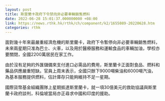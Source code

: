```yaml
---
layout: post
title: 斯里蘭卡政府下令禁向非必要車輛銷售燃料
date: 2022-06-28 15:01:37.000000000 +08:00
link: https://news.rthk.hk/rthk/ch/component/k2/1655089-20220628.htm
categories: rthk
---
```


面對幾十年來最嚴重經濟危機的斯里蘭卡，政府下令暫停向非必要車輛銷售燃料，未來兩星期只准為巴士、火車，以及用於醫療服務和運輸食品的車輛加油，學校亦要關閉，全國2200萬居民在家工作。

由於沒有足夠的外匯儲備來支付進口必需品的費用，斯里蘭卡正面對食品、燃料和藥品供應嚴重短缺。官員上周末表示，全國只餘下9000噸柴油和6000噸汽油，為基本服務提供燃料，估計庫存只能夠維持不足一星期。

國際貨幣基金組織團隊上星期抵達斯里蘭卡，就一項30億美元的救助協議與斯里蘭卡政府談判，科倫坡當局亦正尋求中國和印度的援助。
